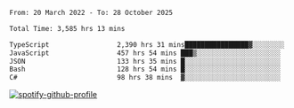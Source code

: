 <!--START_SECTION:waka-->

```txt
From: 20 March 2022 - To: 28 October 2025

Total Time: 3,585 hrs 13 mins

TypeScript                 2,390 hrs 31 mins████████████████▓░░░░░░░░   66.68 %
JavaScript                 457 hrs 54 mins ███▒░░░░░░░░░░░░░░░░░░░░░   12.77 %
JSON                       133 hrs 35 mins █░░░░░░░░░░░░░░░░░░░░░░░░   03.73 %
Bash                       128 hrs 54 mins █░░░░░░░░░░░░░░░░░░░░░░░░   03.60 %
C#                         98 hrs 38 mins  ▓░░░░░░░░░░░░░░░░░░░░░░░░   02.75 %
```

<!--END_SECTION:waka-->
[![spotify-github-profile](https://spotify-github-profile.vercel.app/api/view?uid=c00zprrvy9xiloa9qnco3hmng&cover_image=true&theme=novatorem&show_offline=false&background_color=121212&bar_color=53b14f&bar_color_cover=false)](https://spotify-github-profile.vercel.app/api/view?uid=c00zprrvy9xiloa9qnco3hmng&redirect=true)



